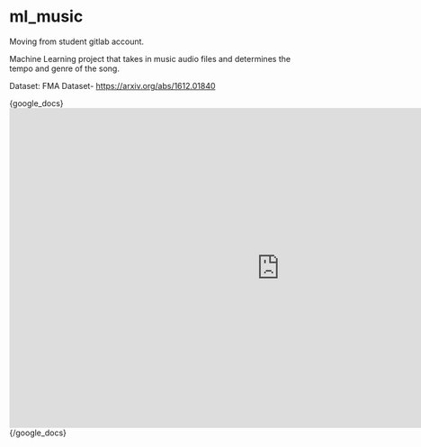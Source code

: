 # ml_music
Moving from student gitlab account.

Machine Learning project that takes in music audio files and determines the tempo and genre of the song.

Dataset: FMA Dataset- https://arxiv.org/abs/1612.01840

{google_docs}<iframe src="https://docs.google.com/presentation/d/e/2PACX-1vR7WRbA4olRo7cZCUMUxNySGghPSxFVnm8xXYGgtjWI7jYoiu8hTcniQ87PcOwEajWNUKbq4L84sTPV/embed?start=false&loop=false&delayms=3000" frameborder="0" width="960" height="569" allowfullscreen="true" mozallowfullscreen="true" webkitallowfullscreen="true"></iframe>{/google_docs}
